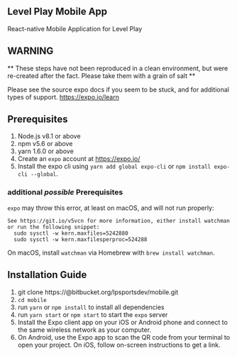 ## Level Play Mobile App
React-native Mobile Application for Level Play

## WARNING
** These steps have not been reproduced in a clean environment, but were re-created after the fact. Please take them with a grain of salt **

Please see the source expo docs if you seem to be stuck, and for additional types of  support.
https://expo.io/learn

## Prerequisites

1. Node.js v8.1 or above
2. npm v5.6 or above
3. yarn 1.6.0 or above
4. Create an `expo` account at https://expo.io/
5. Install the expo cli using ```yarn add global expo-cli``` or ```npm install expo-cli --global```.

### additional *possible* Prerequisites
`expo` may throw this error, at least on macOS, and will not run properly:
```
See https://git.io/v5vcn for more information, either install watchman or run the following snippet:
  sudo sysctl -w kern.maxfiles=5242880
  sudo sysctl -w kern.maxfilesperproc=524288
```

On macOS, install `watchman` via Homebrew with `brew install watchman`.

## Installation Guide

1. git clone https://<username>@bitbucket.org/lpsportsdev/mobile.git
2. `cd mobile`
3. run `yarn` or `npm install` to install all dependencies
4. run `yarn start` or `npm start` to start the `expo` server
5. Install the Expo client app on your iOS or Android phone and connect to the same wireless network as your computer.
6. On Android, use the Expo app to scan the QR code from your terminal to open your project. On iOS, follow on-screen instructions to get a link.
